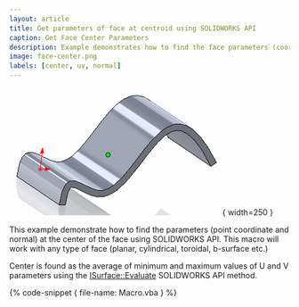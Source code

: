 ```yaml
---
layout: article
title: Get parameters of face at centroid using SOLIDWORKS API
caption: Get Face Center Parameters
description: Example demonstrates how to find the face parameters (coordinate and normal) at the center of the face using SOLIDWORKS API
image: face-center.png
labels: [center, uv, normal]
---
```

![Point created at the center of the face](face-center.png){ width=250 }

This example demonstrate how to find the parameters (point coordinate and normal) at the center of the face using SOLIDWORKS API. This macro will work with any type of face (planar, cylindrical, toroidal, b-surface etc.)

Center is found as the average of minimum and maximum values of U and V parameters using the [ISurface::Evaluate](http://help.solidworks.com/2018/english/api/sldworksapi/solidworks.interop.sldworks~solidworks.interop.sldworks.isurface~evaluate.html) SOLIDWORKS API method.

{% code-snippet { file-name: Macro.vba } %}